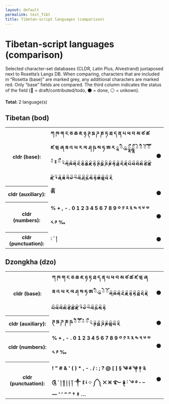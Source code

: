 ```yaml
---
layout: default
permalink: test_Tibt
title: Tibetan-script languages (comparison)
---
```


# Tibetan-script languages (comparison)

Selected character-set databases (CLDR, Latin Plus, Alvestrand) juxtaposed next to Rosetta’s Langs DB. When comparing, characters that are included in “Rosetta (base)” are marked grey, any additional characters are marked red. Only “base” fields are compared. The third column indicates the status of the field (🔴 = draft/contributed/todo, ⚫️ = done, ⚪️ = unkown).

**Total:** 2 language(s)

## Tibetan (bod)

<table>
 <tr><th>cldr (base):</th><td><strong>ཀ</strong> <strong>ཁ</strong> <strong>ག</strong> <strong>ང</strong> <strong>ཅ</strong> <strong>ཆ</strong> <strong>ཇ</strong> <strong>ཉ</strong> <strong>ཊ</strong> <strong>ཋ</strong> <strong>ཌ</strong> <strong>ཎ</strong> <strong>ཏ</strong> <strong>ཐ</strong> <strong>ད</strong> <strong>ན</strong> <strong>པ</strong> <strong>ཕ</strong> <strong>བ</strong> <strong>མ</strong> <strong>ཙ</strong> <strong>ཚ</strong> <strong>ཛ</strong> <strong>ཝ</strong> <strong>ཞ</strong> <strong>ཟ</strong> <strong>འ</strong> <strong>ཡ</strong> <strong>ར</strong> <strong>ལ</strong> <strong>ཤ</strong> <strong>ཥ</strong> <strong>ས</strong> <strong>ཧ</strong> <strong>ཨ</strong> <strong>ཪ</strong> <strong>ཱ</strong> <strong>ི</strong> <strong>ུ</strong> <strong>ཷ</strong> <strong>ཹ</strong> <strong>ེ</strong> <strong>ཻ</strong> <strong>ོ</strong> <strong>ཽ</strong> <strong>ཾ</strong> <strong>ཿ</strong> <strong>ྀ</strong> <strong>྄</strong> <strong>ྐ</strong> <strong>ྑ</strong> <strong>ྒ</strong> <strong>ྔ</strong> <strong>ྕ</strong> <strong>ྖ</strong> <strong>ྗ</strong> <strong>ྙ</strong> <strong>ྚ</strong> <strong>ྛ</strong> <strong>ྜ</strong> <strong>ྞ</strong> <strong>ྟ</strong> <strong>ྠ</strong> <strong>ྡ</strong> <strong>ྣ</strong> <strong>ྤ</strong> <strong>ྥ</strong> <strong>ྦ</strong> <strong>ྨ</strong> <strong>ྩ</strong> <strong>ྪ</strong> <strong>ྫ</strong> <strong>ྭ</strong> <strong>ྮ</strong> <strong>ྯ</strong> <strong>ྰ</strong> <strong>ྱ</strong> <strong>ྲ</strong> <strong>ླ</strong> <strong>ྴ</strong> <strong>ྵ</strong> <strong>ྶ</strong> <strong>ྷ</strong> <strong>ྸ</strong> <strong>ྺ</strong> <strong>ྻ</strong> <strong>ྼ</strong> </td><td>⚫️</td></tr>
<tr><th>cldr (auxiliary):</th><td><strong>ༀ</strong> </td><td>⚫️</td></tr>
<tr><th>cldr (numbers):</th><td><strong>%</strong> <strong>+</strong> <strong>,</strong> <strong>-</strong> <strong>.</strong> <strong>0</strong> <strong>1</strong> <strong>2</strong> <strong>3</strong> <strong>4</strong> <strong>5</strong> <strong>6</strong> <strong>7</strong> <strong>8</strong> <strong>9</strong> <strong>༠</strong> <strong>༡</strong> <strong>༢</strong> <strong>༣</strong> <strong>༤</strong> <strong>༥</strong> <strong>༦</strong> <strong>༧</strong> <strong>༨</strong> <strong>༩</strong> <strong>‰</strong> </td><td>⚫️</td></tr>
<tr><th>cldr (punctuation):</th><td><strong>:</strong> <strong>་</strong> <strong>།</strong> </td><td>⚫️</td></tr>
 </table>

## Dzongkha (dzo)

<table>
 <tr><th>cldr (base):</th><td><strong>ཀ</strong> <strong>ཁ</strong> <strong>ག</strong> <strong>ང</strong> <strong>ཅ</strong> <strong>ཆ</strong> <strong>ཇ</strong> <strong>ཉ</strong> <strong>ཏ</strong> <strong>ཐ</strong> <strong>ད</strong> <strong>ན</strong> <strong>པ</strong> <strong>ཕ</strong> <strong>བ</strong> <strong>མ</strong> <strong>ཙ</strong> <strong>ཚ</strong> <strong>ཛ</strong> <strong>ཝ</strong> <strong>ཞ</strong> <strong>ཟ</strong> <strong>འ</strong> <strong>ཡ</strong> <strong>ར</strong> <strong>ལ</strong> <strong>ཤ</strong> <strong>ས</strong> <strong>ཧ</strong> <strong>ཨ</strong> <strong>ི</strong> <strong>ུ</strong> <strong>ེ</strong> <strong>ོ</strong> <strong>ྐ</strong> <strong>ྑ</strong> <strong>ྒ</strong> <strong>ྔ</strong> <strong>ྗ</strong> <strong>ྙ</strong> <strong>ྟ</strong> <strong>ྠ</strong> <strong>ྡ</strong> <strong>ྣ</strong> <strong>ྤ</strong> <strong>ྥ</strong> <strong>ྦ</strong> <strong>ྨ</strong> <strong>ྩ</strong> <strong>ྪ</strong> <strong>ྫ</strong> <strong>ྭ</strong> <strong>ྱ</strong> <strong>ྲ</strong> <strong>ླ</strong> <strong>ྵ</strong> <strong>ྶ</strong> <strong>ྷ</strong> </td><td>⚫️</td></tr>
<tr><th>cldr (auxiliary):</th><td><strong>ཊ</strong> <strong>ཋ</strong> <strong>ཌ</strong> <strong>ཎ</strong> <strong>ཥ</strong> <strong>ཻ</strong> <strong>ཽ</strong> <strong>ཾ</strong> <strong>ྀ</strong> <strong>྄</strong> <strong>ྚ</strong> <strong>ྛ</strong> <strong>ྜ</strong> <strong>ྞ</strong> <strong>ྺ</strong> <strong>ྻ</strong> <strong>ྼ</strong> </td><td>⚫️</td></tr>
<tr><th>cldr (numbers):</th><td><strong>%</strong> <strong>+</strong> <strong>,</strong> <strong>-</strong> <strong>.</strong> <strong>0</strong> <strong>1</strong> <strong>2</strong> <strong>3</strong> <strong>4</strong> <strong>5</strong> <strong>6</strong> <strong>7</strong> <strong>8</strong> <strong>9</strong> <strong>༠</strong> <strong>༡</strong> <strong>༢</strong> <strong>༣</strong> <strong>༤</strong> <strong>༥</strong> <strong>༦</strong> <strong>༧</strong> <strong>༨</strong> <strong>༩</strong> <strong>‰</strong> </td><td>⚫️</td></tr>
<tr><th>cldr (punctuation):</th><td><strong>!</strong> <strong>"</strong> <strong>#</strong> <strong>&</strong> <strong>'</strong> <strong>(</strong> <strong>)</strong> <strong>*</strong> <strong>,</strong> <strong>-</strong> <strong>.</strong> <strong>/</strong> <strong>:</strong> <strong>;</strong> <strong>?</strong> <strong>@</strong> <strong>[</strong> <strong>]</strong> <strong>§</strong> <strong>༄</strong> <strong>༅</strong> <strong>༆</strong> <strong>༈</strong> <strong>༉</strong> <strong>༊</strong> <strong>༌</strong> <strong>།</strong> <strong>༎</strong> <strong>༏</strong> <strong>༐</strong> <strong>༑</strong> <strong>༒</strong> <strong>༔</strong> <strong>༴</strong> <strong>༶</strong> <strong>༼</strong> <strong>༽</strong> <strong>྾</strong> <strong>྿</strong> <strong>࿐</strong> <strong>࿑</strong> <strong>࿒</strong> <strong>࿓</strong> <strong>࿔</strong> <strong>‐</strong> <strong>–</strong> <strong>—</strong> <strong>‘</strong> <strong>’</strong> <strong>“</strong> <strong>”</strong> <strong>†</strong> <strong>‡</strong> <strong>…</strong> </td><td>⚫️</td></tr>
 </table>

